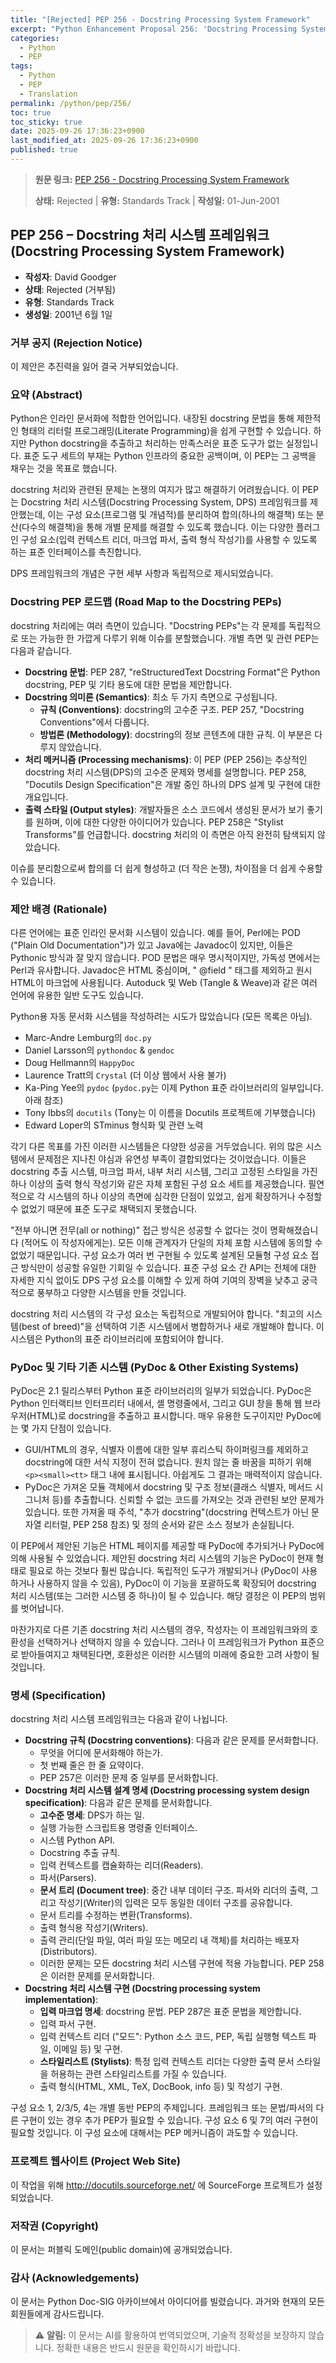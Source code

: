 ```yaml
---
title: "[Rejected] PEP 256 - Docstring Processing System Framework"
excerpt: "Python Enhancement Proposal 256: 'Docstring Processing System Framework'에 대한 한국어 번역입니다."
categories:
  - Python
  - PEP
tags:
  - Python
  - PEP
  - Translation
permalink: /python/pep/256/
toc: true
toc_sticky: true
date: 2025-09-26 17:36:23+0900
last_modified_at: 2025-09-26 17:36:23+0900
published: true
---
```

> **원문 링크:** [PEP 256 - Docstring Processing System Framework](https://peps.python.org/pep-0256/)
>
> **상태:** Rejected | **유형:** Standards Track | **작성일:** 01-Jun-2001

## PEP 256 – Docstring 처리 시스템 프레임워크 (Docstring Processing System Framework)

*   **작성자**: David Goodger
*   **상태**: Rejected (거부됨)
*   **유형**: Standards Track
*   **생성일**: 2001년 6월 1일

### 거부 공지 (Rejection Notice)
이 제안은 추진력을 잃어 결국 거부되었습니다.

### 요약 (Abstract)
Python은 인라인 문서화에 적합한 언어입니다. 내장된 docstring 문법을 통해 제한적인 형태의 리터럴 프로그래밍(Literate Programming)을 쉽게 구현할 수 있습니다. 하지만 Python docstring을 추출하고 처리하는 만족스러운 표준 도구가 없는 실정입니다. 표준 도구 세트의 부재는 Python 인프라의 중요한 공백이며, 이 PEP는 그 공백을 채우는 것을 목표로 했습니다.

docstring 처리와 관련된 문제는 논쟁의 여지가 많고 해결하기 어려웠습니다. 이 PEP는 Docstring 처리 시스템(Docstring Processing System, DPS) 프레임워크를 제안했는데, 이는 구성 요소(프로그램 및 개념적)를 분리하여 합의(하나의 해결책) 또는 분산(다수의 해결책)을 통해 개별 문제를 해결할 수 있도록 했습니다. 이는 다양한 플러그인 구성 요소(입력 컨텍스트 리더, 마크업 파서, 출력 형식 작성기)를 사용할 수 있도록 하는 표준 인터페이스를 촉진합니다.

DPS 프레임워크의 개념은 구현 세부 사항과 독립적으로 제시되었습니다.

### Docstring PEP 로드맵 (Road Map to the Docstring PEPs)
docstring 처리에는 여러 측면이 있습니다. "Docstring PEPs"는 각 문제를 독립적으로 또는 가능한 한 가깝게 다루기 위해 이슈를 분할했습니다. 개별 측면 및 관련 PEP는 다음과 같습니다.

*   **Docstring 문법**: PEP 287, "reStructuredText Docstring Format"은 Python docstring, PEP 및 기타 용도에 대한 문법을 제안합니다.
*   **Docstring 의미론 (Semantics)**: 최소 두 가지 측면으로 구성됩니다.
    *   **규칙 (Conventions)**: docstring의 고수준 구조. PEP 257, "Docstring Conventions"에서 다룹니다.
    *   **방법론 (Methodology)**: docstring의 정보 콘텐츠에 대한 규칙. 이 부분은 다루지 않았습니다.
*   **처리 메커니즘 (Processing mechanisms)**: 이 PEP (PEP 256)는 추상적인 docstring 처리 시스템(DPS)의 고수준 문제와 명세를 설명합니다. PEP 258, "Docutils Design Specification"은 개발 중인 하나의 DPS 설계 및 구현에 대한 개요입니다.
*   **출력 스타일 (Output styles)**: 개발자들은 소스 코드에서 생성된 문서가 보기 좋기를 원하며, 이에 대한 다양한 아이디어가 있습니다. PEP 258은 "Stylist Transforms"를 언급합니다. docstring 처리의 이 측면은 아직 완전히 탐색되지 않았습니다.

이슈를 분리함으로써 합의를 더 쉽게 형성하고 (더 작은 논쟁), 차이점을 더 쉽게 수용할 수 있습니다.

### 제안 배경 (Rationale)
다른 언어에는 표준 인라인 문서화 시스템이 있습니다. 예를 들어, Perl에는 POD ("Plain Old Documentation")가 있고 Java에는 Javadoc이 있지만, 이들은 Pythonic 방식과 잘 맞지 않습니다. POD 문법은 매우 명시적이지만, 가독성 면에서는 Perl과 유사합니다. Javadoc은 HTML 중심이며, " @field " 태그를 제외하고 원시 HTML이 마크업에 사용됩니다. Autoduck 및 Web (Tangle & Weave)과 같은 여러 언어에 유용한 일반 도구도 있습니다.

Python용 자동 문서화 시스템을 작성하려는 시도가 많았습니다 (모든 목록은 아님).

*   Marc-Andre Lemburg의 `doc.py`
*   Daniel Larsson의 `pythondoc` & `gendoc`
*   Doug Hellmann의 `HappyDoc`
*   Laurence Tratt의 `Crystal` (더 이상 웹에서 사용 불가)
*   Ka-Ping Yee의 `pydoc` (`pydoc.py`는 이제 Python 표준 라이브러리의 일부입니다. 아래 참조)
*   Tony Ibbs의 `docutils` (Tony는 이 이름을 Docutils 프로젝트에 기부했습니다)
*   Edward Loper의 STminus 형식화 및 관련 노력

각기 다른 목표를 가진 이러한 시스템들은 다양한 성공을 거두었습니다. 위의 많은 시스템에서 문제점은 지나친 야심과 유연성 부족이 결합되었다는 것이었습니다. 이들은 docstring 추출 시스템, 마크업 파서, 내부 처리 시스템, 그리고 고정된 스타일을 가진 하나 이상의 출력 형식 작성기와 같은 자체 포함된 구성 요소 세트를 제공했습니다. 필연적으로 각 시스템의 하나 이상의 측면에 심각한 단점이 있었고, 쉽게 확장하거나 수정할 수 없었기 때문에 표준 도구로 채택되지 못했습니다.

"전부 아니면 전무(all or nothing)" 접근 방식은 성공할 수 없다는 것이 명확해졌습니다 (적어도 이 작성자에게는). 모든 이해 관계자가 단일의 자체 포함 시스템에 동의할 수 없었기 때문입니다. 구성 요소가 여러 번 구현될 수 있도록 설계된 모듈형 구성 요소 접근 방식만이 성공할 유일한 기회일 수 있습니다. 표준 구성 요소 간 API는 전체에 대한 자세한 지식 없이도 DPS 구성 요소를 이해할 수 있게 하여 기여의 장벽을 낮추고 궁극적으로 풍부하고 다양한 시스템을 만들 것입니다.

docstring 처리 시스템의 각 구성 요소는 독립적으로 개발되어야 합니다. "최고의 시스템(best of breed)"을 선택하여 기존 시스템에서 병합하거나 새로 개발해야 합니다. 이 시스템은 Python의 표준 라이브러리에 포함되어야 합니다.

### PyDoc 및 기타 기존 시스템 (PyDoc & Other Existing Systems)
PyDoc은 2.1 릴리스부터 Python 표준 라이브러리의 일부가 되었습니다. PyDoc은 Python 인터랙티브 인터프리터 내에서, 셸 명령줄에서, 그리고 GUI 창을 통해 웹 브라우저(HTML)로 docstring을 추출하고 표시합니다. 매우 유용한 도구이지만 PyDoc에는 몇 가지 단점이 있습니다.

*   GUI/HTML의 경우, 식별자 이름에 대한 일부 휴리스틱 하이퍼링크를 제외하고 docstring에 대한 서식 지정이 전혀 없습니다. 원치 않는 줄 바꿈을 피하기 위해 `<p><small><tt>` 태그 내에 표시됩니다. 아쉽게도 그 결과는 매력적이지 않습니다.
*   PyDoc은 가져온 모듈 객체에서 docstring 및 구조 정보(클래스 식별자, 메서드 시그니처 등)를 추출합니다. 신뢰할 수 없는 코드를 가져오는 것과 관련된 보안 문제가 있습니다. 또한 가져올 때 주석, "추가 docstring"(docstring 컨텍스트가 아닌 문자열 리터럴, PEP 258 참조) 및 정의 순서와 같은 소스 정보가 손실됩니다.

이 PEP에서 제안된 기능은 HTML 페이지를 제공할 때 PyDoc에 추가되거나 PyDoc에 의해 사용될 수 있었습니다. 제안된 docstring 처리 시스템의 기능은 PyDoc이 현재 형태로 필요로 하는 것보다 훨씬 많습니다. 독립적인 도구가 개발되거나 (PyDoc이 사용하거나 사용하지 않을 수 있음), PyDoc이 이 기능을 포괄하도록 확장되어 docstring 처리 시스템(또는 그러한 시스템 중 하나)이 될 수 있습니다. 해당 결정은 이 PEP의 범위를 벗어납니다.

마찬가지로 다른 기존 docstring 처리 시스템의 경우, 작성자는 이 프레임워크와의 호환성을 선택하거나 선택하지 않을 수 있습니다. 그러나 이 프레임워크가 Python 표준으로 받아들여지고 채택된다면, 호환성은 이러한 시스템의 미래에 중요한 고려 사항이 될 것입니다.

### 명세 (Specification)
docstring 처리 시스템 프레임워크는 다음과 같이 나뉩니다.

*   **Docstring 규칙 (Docstring conventions)**: 다음과 같은 문제를 문서화합니다.
    *   무엇을 어디에 문서화해야 하는가.
    *   첫 번째 줄은 한 줄 요약이다.
    *   PEP 257은 이러한 문제 중 일부를 문서화합니다.
*   **Docstring 처리 시스템 설계 명세 (Docstring processing system design specification)**: 다음과 같은 문제를 문서화합니다.
    *   **고수준 명세**: DPS가 하는 일.
    *   실행 가능한 스크립트용 명령줄 인터페이스.
    *   시스템 Python API.
    *   Docstring 추출 규칙.
    *   입력 컨텍스트를 캡슐화하는 리더(Readers).
    *   파서(Parsers).
    *   **문서 트리 (Document tree)**: 중간 내부 데이터 구조. 파서와 리더의 출력, 그리고 작성기(Writer)의 입력은 모두 동일한 데이터 구조를 공유합니다.
    *   문서 트리를 수정하는 변환(Transforms).
    *   출력 형식용 작성기(Writers).
    *   출력 관리(단일 파일, 여러 파일 또는 메모리 내 객체)를 처리하는 배포자(Distributors).
    *   이러한 문제는 모든 docstring 처리 시스템 구현에 적용 가능합니다. PEP 258은 이러한 문제를 문서화합니다.
*   **Docstring 처리 시스템 구현 (Docstring processing system implementation)**:
    *   **입력 마크업 명세**: docstring 문법. PEP 287은 표준 문법을 제안합니다.
    *   입력 파서 구현.
    *   입력 컨텍스트 리더 ("모드": Python 소스 코드, PEP, 독립 실행형 텍스트 파일, 이메일 등) 및 구현.
    *   **스타일리스트 (Stylists)**: 특정 입력 컨텍스트 리더는 다양한 출력 문서 스타일을 허용하는 관련 스타일리스트를 가질 수 있습니다.
    *   출력 형식(HTML, XML, TeX, DocBook, info 등) 및 작성기 구현.

구성 요소 1, 2/3/5, 4는 개별 동반 PEP의 주제입니다. 프레임워크 또는 문법/파서의 다른 구현이 있는 경우 추가 PEP가 필요할 수 있습니다. 구성 요소 6 및 7의 여러 구현이 필요할 것입니다. 이 구성 요소에 대해서는 PEP 메커니즘이 과도할 수 있습니다.

### 프로젝트 웹사이트 (Project Web Site)
이 작업을 위해 http://docutils.sourceforge.net/ 에 SourceForge 프로젝트가 설정되었습니다.

### 저작권 (Copyright)
이 문서는 퍼블릭 도메인(public domain)에 공개되었습니다.

### 감사 (Acknowledgements)
이 문서는 Python Doc-SIG 아카이브에서 아이디어를 빌렸습니다. 과거와 현재의 모든 회원들에게 감사드립니다.

> ⚠️ **알림:** 이 문서는 AI를 활용하여 번역되었으며, 기술적 정확성을 보장하지 않습니다. 정확한 내용은 반드시 원문을 확인하시기 바랍니다.